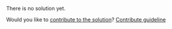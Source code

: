 
There is no solution yet.

Would you like to [contribute to the solution](https://github.com/BFEdev/BFE.dev-solutions/blob/main/problem/improve-a-function_en.md)? [Contribute guideline](https://github.com/BFEdev/BFE.dev-solutions#how-to-contribute)
